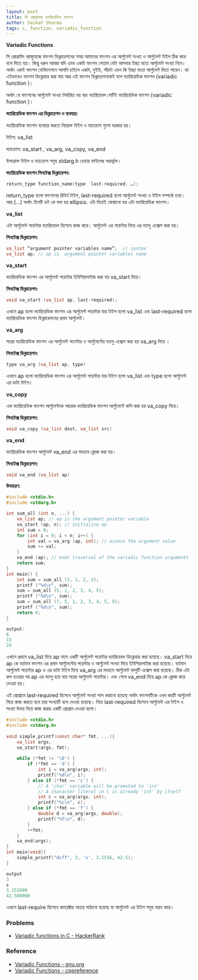 ```yaml
---
layout: post
title: সি প্রোগ্রামের ভ্যারিয়েডিক ফাংশন
author: Saikat Sharma
tags: c, function, variadic_function
---
```


**Variadic Functions**

সি প্রোগ্রামিং ল্যাঙ্গুয়েজে ফাংশন ডিক্লারেশনের সময় আমাদের ফাংশন এর আর্গুমেন্ট সংখ্যা ও   আর্গুমেন্ট টাইপ ঠিক করে বলে দিতে হয়। কিন্তু ধরুন আমরা যদি এমন একটা ফাংশন পেতাম যেটা আপনার ইচ্ছা মতো  আর্গুমেন্ট সংখ্যা নিবে। অর্থাৎ একই ফাংশন ডেফিনেশনে আপনি চাইলে একটা, দুইটা, পাঁচটা এমন কি ইচ্ছা মতো  আর্গুমেন্ট দিতে পারেন। হ্যা এইভাবেও ফাংশন ডিক্লেয়ার করা যায় আর এই  ফাংশন ডিক্লারেশনকেই বলে ভ্যারিয়েডিক ফাংশন (variadic function )। 

অর্থাৎ যে ফাংশনের আর্গুমেন্ট সংখ্যা নির্ধারিত নয় বরং ভ্যারিয়েবল সেটিই  ভ্যারিয়েডিক ফাংশন (variadic function )।

**ভ্যারিয়েডিক ফাংশন এর ডিক্লারেশন ও ব্যবহার:**

ভ্যারিয়েডিক ফাংশন ব্যবহার করতে নিম্নোক্ত  টাইপ ও ম্যাক্রোস গুলো দরকার হয়। 

টাইপ: va_list

ম্যাক্রোস: va_start , va_arg, va_copy, va_end

উপরোক্ত  টাইপ ও ম্যাক্রোস সমুহ stdarg.h হেডার ফাইলের অন্তর্ভুক্ত। 

**ভ্যারিয়েডিক ফাংশন সিনটেক্স ডিক্লারেশন:**
```c
return_type function_name(type  last-required, …);
```
return_type হলো ফাংশনের রিটার্ন টাইপ,  last-required হলো  আর্গুমেন্ট সংখ্যা ও টাইপ সম্পর্কে তথ্য। আর (…)  অর্থাৎ তিনটি ডট কে বলা হয় ellipsis. এটা দিয়েই বোঝানো হয় এটা ভ্যারিয়েডিক ফাংশন। 

**va_list**

এটা  আর্গুমেন্ট পয়েন্টার ভ্যারিয়েবল হিসেবে কাজ করে।  আর্গুমেন্ট এর পয়েন্টার দিয়ে এর ভ্যালু এক্সেস করা হয়। 

**সিনটেক্স ডিক্লারেশন:**
```c
va_list “argument pointer variables name”;  // syntex
va_list ap; // ap is  argument pointer variables name
```
**va_start**

ভ্যারিয়েডিক ফাংশন এর আর্গুমেন্ট পয়েন্টার ইনিশিয়ালাইজ করা হয় va_start  দিয়ে।

**সিনটেক্স ডিক্লারেশন:**
```c
void va_start (va_list ap, last-required);
```
এখানে ap হলো ভ্যারিয়েডিক ফাংশন এর আর্গুমেন্ট পয়েন্টার যার টাইপ হলো va_list  এবং  last-required হলো  ভ্যারিয়েডিক ফাংশন ডিক্লারেশনের প্রথম  আর্গুমেন্ট। 

**va_arg** 

পরের  ভ্যারিয়েডিক ফাংশন এর  আর্গুমেন্ট পযেন্টার ও আর্গুমেন্টের ভ্যালু এক্সেস করা হয় va_arg দিয়ে । 

**সিনটেক্স ডিক্লারেশন:**
```c
type va_arg (va_list ap, type)
```
এখানে ap হলো ভ্যারিয়েডিক ফাংশন এর আর্গুমেন্ট পয়েন্টার যার টাইপ হলো va_list  এবং type হলো  আর্গুমেন্ট এর ডাটা টাইপ। 

**va_copy**

এক ভ্যারিয়েডিক ফাংশন আর্গুমেন্টকে আরেক ভ্যারিয়েডিক ফাংশন আর্গুমেন্টে কপি করা হয় va_copy দিয়ে।

**সিনটেক্স ডিক্লারেশন:**
```c
void va_copy (va_list dest, va_list src)
```

**va_end**

ভ্যারিয়েডিক ফাংশন আর্গুমেন্ট va_end এর মাধ্যমে ক্লোজ করা হয়। 

**সিনটেক্স ডিক্লারেশন:**
```c
void va_end (va_list ap)
```


**উদাহরণ:**
```c
#include <stdio.h>
#include <stdarg.h>

int sum_all (int n, ...) {
    va_list ap; // ap is the argument pointer variable
    va_start (ap, n); // initialize ap
    int sum = 0;
    for (int i = 0; i < n; i++) {
        int val = va_arg (ap, int); // access the argument value
        sum += val;
    }
    va_end (ap); // ends traversal of the variadic function arguments 
    return sum;
}
int main() {
    int sum = sum_all (3, 1, 2, 3);
    printf ("%d\n", sum);
    sum = sum_all (5, 1, 2, 3, 4, 5);
    printf ("%d\n", sum);
    sum = sum_all (7, 5, 1, 2, 3, 4, 5, 9);
    printf ("%d\n", sum);
    return 0;
}
```
```c
output:
6
15
29
```
এখানে প্রথমে va_list দিয়ে ap নামে একটি আর্গুমেন্ট পয়েন্টার ভ্যারিয়েবল ডিক্লেয়ার করা হয়েছে।  va_start দিয়ে  ap কে বর্তমান ফাংশন এর প্রথম আর্গুমেন্টের পয়েন্টার ও আর্গুমেন্ট সংখ্যা  দিয়ে  ইনিশিয়ালাইজ করা হয়েছে। বর্তমান আর্গুমেন্ট পয়েন্টার ap ও এর ডাটা টাইপ দিয়ে va_arg  এর মাধ্যমে   আর্গুমেন্ট ভালুটি এক্সেস করা হয়েছে। ঠিক এটা কল হওয়ার পর ap এর ভ্যালু হয়ে যায় পরের  আর্গুমেন্ট পয়েন্টার। এবং শেষে   va_end  দিয়ে ap কে ক্লোজ করে দেওয়া হয়।

এই প্রোগ্রামে  last-required হিসেবে আর্গুমেন্ট সংখ্যা পাস করানো হয়েছে অর্থাৎ ফাংশনটিকে এখন কয়টি আর্গুমেন্ট নিয়ে কাজ করতে হবে তার সংখ্যাটি বলে দেওয়া হয়েছে।  নিচে  last-required হিসেবে আর্গুমেন্ট এর টাইপ ও সংখ্যা উভয় নিয়ে কাজ করার একটি প্রোগ্রাম দেওয়া হলো।  

```c
#include <stdio.h>
#include <stdarg.h>
 
void simple_printf(const char* fmt, ...){
    va_list args;
    va_start(args, fmt);
 
    while (*fmt != '\0') {
        if (*fmt == 'd') {
            int i = va_arg(args, int);
            printf("%d\n", i);
        } else if (*fmt == 'c') {
            // A 'char' variable will be promoted to 'int'
            // A character literal in C is already 'int' by itself
            int c = va_arg(args, int);
            printf("%c\n", c);
        } else if (*fmt == 'f') {
            double d = va_arg(args, double);
            printf("%f\n", d);
        }
        ++fmt;
    }
    va_end(args);
}
int main(void){
    simple_printf("dcff", 3, 's', 3.1516, 42.5); 
}
```
```c
output
3
s
3.151600
42.500000
```
এখানে last-require হিসেবে ক্যারেক্টার অ্যারে পাঠানো হয়েছে যা আর্গুমেন্ট এর টাইপ সমুহ ধারন করে। 



### Problems
* [Variadic functions in C - HackerRank](https://www.hackerrank.com/challenges/variadic-functions-in-c/problem?h_r=profile)

### Reference
* [Variadic Functions - gnu.org](https://www.gnu.org/software/libc/manual/html_node/Variadic-Functions.html)
* [Variadic Functions - cppreference](https://en.cppreference.com/w/c/variadic)

